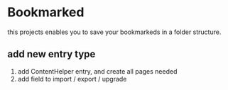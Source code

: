 # Bookmarked

this projects enables you to save your bookmarkeds in a folder structure.

## add new entry type

1. add ContentHelper entry, and create all pages needed
2. add field to import / export / upgrade